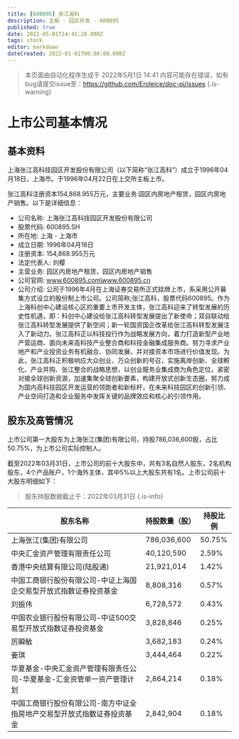```yaml
---
title: [600895] 张江高科
description: 主板 - 园区开发 - 600895
published: true
date: 2022-05-01T14:41:28.000Z
tags: stock
editor: markdown
dateCreated: 2022-01-01T00:00:00.000Z
---
```


> 本页面由自动化程序生成于 2022年5月1日 14:41
> 内容可能存在错误，如有bug请提交issue至：https://github.com/Eroleice/doc-pi/issues
{.is-warning}

# 上市公司基本情况

## 基本资料

上海张江高科技园区开发股份有限公司（以下简称“张江高科”）成立于1996年04月18日，上海市。于1996年04月22日在上交所主板上市。

张江高科注册资本154,868.955万元，主要业务:园区内房地产租赁，园区内房地产销售。以下是详细信息：

- 公司名称: 上海张江高科技园区开发股份有限公司
- 股票代码: 600895.SH
- 所在地: 上海 - 上海市
- 成立日期: 1996年04月18日
- 注册资本: 154,868.955万元
- 法定代表人: 刘樱
- 主营业务: 园区内房地产租赁，园区内房地产销售
- 公司官网: www.600895.com\www.600895.cn
- 公司介绍: 公司于1996年4月在上海证券交易所正式挂牌上市，系采用公开募集方式设立的股份制上市公司。公司简称;张江高科，股票代码600895。作为上海科创中心建设核心区的重要上市开发主体，张江高科迎来了转型发展的历史性机遇，即：科创中心建设给张江高科转型发展提出了新使命；双自联动给张江高科转型发展提供了新空间；新一轮国资国企改革给张江高科转型发展注入了新动力。张江高科正以科技投行作为战略发展方向，着力打造新型产业地产营运商、面向未来高科技产业整合商和科技金融集成服务商。努力寻求产业地产和产业投资业务有机融合、协同发展，并对接资本市场进行价值发现。为此，张江高科正积极响应大众创业、万众创新的号召，实施离岸创新、全球孵化、产业并购、张江整合的战略思想，以创业服务业集成商为角色定位，紧密对接全球创新资源，加速集聚全球创新要素，构建开放式创新生态圈，努力成为国内高科技园区开发运营的领跑者和新标杆，在未来科技园区的创新引领、产业空间打造和企业服务中发挥关键的品牌效应和核心的引领作用。


## 股东及高管情况

上市公司第一大股东为上海张江(集团)有限公司，持股786,036,600股，占比50.75%，为上市公司实际控制人。

截至2022年03月31日，上市公司的前十大股东中，共有3名自然人股东，2名机构股东，4个产品账户，1个海外主体，其中5%以上大股东共有1名。上市公司前十大股东明细如下：

> 股东持股数据截止于：2022年03月31日
{.is-info}

| 股东名称 | 持股数量（股） | 持股比例 |
| --- | --- | --- |
| 上海张江(集团)有限公司 | 786,036,600 | 50.75% |
| 中央汇金资产管理有限责任公司 | 40,120,590 | 2.59% |
| 香港中央结算有限公司(陆股通) | 21,921,014 | 1.42% |
| 中国工商银行股份有限公司-中证上海国企交易型开放式指数证券投资基金 | 8,808,316 | 0.57% |
| 刘振伟 | 6,728,572 | 0.43% |
| 中国农业银行股份有限公司-中证500交易型开放式指数证券投资基金 | 3,828,846 | 0.25% |
| 厉瞬敏 | 3,682,183 | 0.24% |
| 姜琪 | 3,444,464 | 0.22% |
| 华夏基金-中央汇金资产管理有限责任公司-华夏基金-汇金资管单一资产管理计划 | 2,864,214 | 0.18% |
| 中国工商银行股份有限公司-南方中证全指房地产交易型开放式指数证券投资基金 | 2,842,904 | 0.18% |




